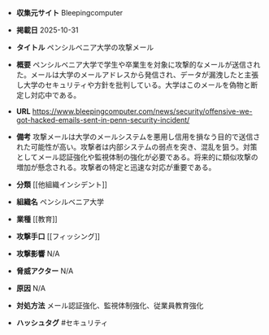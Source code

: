 - **収集元サイト**
Bleepingcomputer

- **掲載日**
2025-10-31

- **タイトル**
ペンシルベニア大学の攻撃メール

- **概要**
ペンシルベニア大学で学生や卒業生を対象に攻撃的なメールが送信された。メールは大学のメールアドレスから発信され、データが漏洩したと主張し大学のセキュリティや方針を批判している。大学はこのメールを偽物と断定し対応中である。

- **URL**
https://www.bleepingcomputer.com/news/security/offensive-we-got-hacked-emails-sent-in-penn-security-incident/

- **備考**
攻撃メールは大学のメールシステムを悪用し信用を損なう目的で送信された可能性が高い。攻撃者は内部システムの弱点を突き、混乱を狙う。対策としてメール認証強化や監視体制の強化が必要である。将来的に類似攻撃の増加が懸念される。攻撃者の特定と迅速な対応が重要である。

- **分類**
[[他組織インシデント]]

- **組織名**
ペンシルベニア大学

- **業種**
[[教育]]

- **攻撃手口**
[[フィッシング]]

- **攻撃影響**
N/A

- **脅威アクター**
N/A

- **原因**
N/A

- **対処方法**
メール認証強化、監視体制強化、従業員教育強化

- **ハッシュタグ**
#セキュリティ
